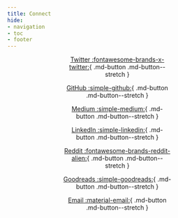 ```yaml
---
title: Connect
hide:
- navigation
- toc
- footer
---
```

<style>
    .grid {
        width: 250px;
    }
</style>

<center>
<div class="grid" markdown>

[Twitter :fontawesome-brands-x-twitter:](https://twitter.com/teivah){ .md-button .md-button--stretch }

[GitHub :simple-github:](https://github.com/teivah){ .md-button .md-button--stretch }

[Medium :simple-medium:](https://medium.com/@teivah){ .md-button .md-button--stretch }

[LinkedIn :simple-linkedin:](https://www.linkedin.com/in/teiva-harsanyi/){ .md-button .md-button--stretch }

[Reddit :fontawesome-brands-reddit-alien:](https://www.reddit.com/user/teivah/){ .md-button .md-button--stretch }

[Goodreads :simple-goodreads:](https://www.goodreads.com/author/show/21665892.Teiva_Harsanyi){ .md-button .md-button--stretch }

[Email :material-email:](email.txt){ .md-button .md-button--stretch }

</div>

</center>
